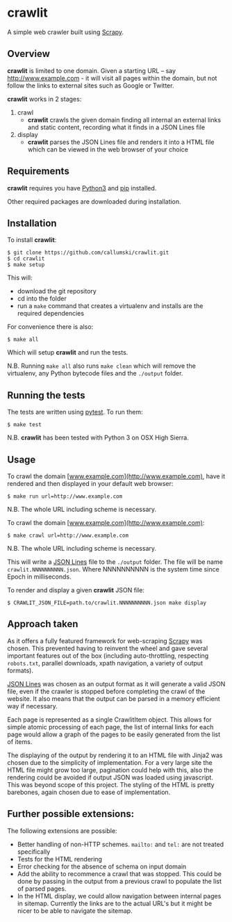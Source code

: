 # crawlit
A simple web crawler built using [Scrapy](https://scrapy.org/).



## Overview

**crawlit** is limited to one domain. Given a starting URL – say http://www.example.com - it will visit all pages within the domain, but not follow the links to external sites such as Google or Twitter.

**crawlit** works in 2 stages:

1. crawl
	* **crawlit** crawls the given domain finding all internal an external links and static content, recording what it finds in a JSON Lines file
2. display
	* **crawlit** parses the JSON Lines file and renders it into a HTML file which can be viewed in the web browser of your choice

## Requirements
**crawlit** requires you have [Python3](https://www.python.org/downloads/) and [pip](https://pypi.org/project/pip/) installed.

Other required packages are downloaded during installation.

## Installation
To install **crawlit**:

```
$ git clone https://github.com/callumski/crawlit.git
$ cd crawlit
$ make setup
```
This will:

* download the git repository
* cd into the folder
* run a ```make``` command that creates a virtualenv and installs are the required dependencies

For convenience there is also:

```
$ make all
```
Which will setup **crawlit** and run the tests.

N.B. Running  ```make all``` also runs ```make clean``` which will remove the virtualenv, any Python bytecode files and the ```./output``` folder.

## Running the tests
The tests are written using [pytest](https://pytest.org). To run them:

```
$ make test
```
N.B. **crawlit** has been tested with Python 3 on OSX High Sierra.

## Usage
To crawl the domain [www.example.com](http://www.example.com), have it rendered and then displayed in your default web browser:

```
$ make run url=http://www.example.com
```
N.B. The whole URL including scheme is necessary.



To crawl the domain [www.example.com](http://www.example.com):

```
$ make crawl url=http://www.example.com
```
N.B. The whole URL including scheme is necessary.

This will write a [JSON Lines](http://jsonlines.org/) file to the ```./output``` folder. The file will be name ```crawlit.NNNNNNNNNN.json```. Where NNNNNNNNNN is the system time since Epoch in milliseconds.

To render and display a given **crawlit** JSON file:

```
$ CRAWLIT_JSON_FILE=path.to/crawlit.NNNNNNNNNN.json make display
```

## Approach taken
As it offers a fully featured framework for web-scraping [Scrapy](https://scrapy.org/) was chosen. This prevented having to reinvent the wheel and gave several important features out of the box (including auto-throttling, respecting ```robots.txt```, parallel downloads, xpath navigation, a variety of output formats).

[JSON Lines](http://jsonlines.org/) was chosen as an output format as it will generate a valid JSON file, even if the crawler is stopped before completing the crawl of the website. It also means that the output can be parsed in a memory efficient way if necessary.

Each page is represented as a single CrawlitItem object. This allows for simple atomic processing of each page, the list of internal links for each page would allow a graph of the pages to be easily generated from the list of items.

The displaying of the output by rendering it to an HTML file with Jinja2 was chosen due to the simplicity of implementation. For a very large site the HTML file might grow too large, pagination could help with this, also the rendering could be avoided if output JSON was loaded using javascript. This was beyond scope of this project. The styling of the HTML is pretty barebones, again chosen due to ease of implementation.


## Further possible extensions:

The following extensions are possible:

* Better handling of non-HTTP schemes. ```mailto:``` and ```tel:``` are not treated specifically
* Tests for the HTML rendering
* Error checking for the absence of schema on input domain
* Add the ability to recommence a crawl that was stopped. This could be done by passing in the output from a previous crawl to populate the list of parsed pages.
* In the HTML display, we could allow navigation between internal pages in sitemap. Currently the links are to the actual URL's but it might be nicer to be able to navigate the sitemap.
